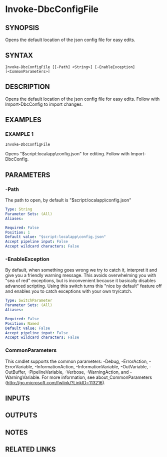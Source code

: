 # Invoke-DbcConfigFile

## SYNOPSIS
Opens the default location of the json config file for easy edits.

## SYNTAX

```
Invoke-DbcConfigFile [[-Path] <String>] [-EnableException] [<CommonParameters>]
```

## DESCRIPTION
Opens the default location of the json config file for easy edits.
Follow with Import-DbcConfig to import changes.

## EXAMPLES

### EXAMPLE 1
```
Invoke-DbcConfigFile
```

Opens "$script:localapp\config.json" for editing.
Follow with Import-DbcConfig.

## PARAMETERS

### -Path
The path to open, by default is "$script:localapp\config.json"

```yaml
Type: String
Parameter Sets: (All)
Aliases:

Required: False
Position: 1
Default value: "$script:localapp\config.json"
Accept pipeline input: False
Accept wildcard characters: False
```

### -EnableException
By default, when something goes wrong we try to catch it, interpret it and give you a friendly warning message.
This avoids overwhelming you with "sea of red" exceptions, but is inconvenient because it basically disables advanced scripting.
Using this switch turns this "nice by default" feature off and enables you to catch exceptions with your own try/catch.

```yaml
Type: SwitchParameter
Parameter Sets: (All)
Aliases:

Required: False
Position: Named
Default value: False
Accept pipeline input: False
Accept wildcard characters: False
```

### CommonParameters
This cmdlet supports the common parameters: -Debug, -ErrorAction, -ErrorVariable, -InformationAction, -InformationVariable, -OutVariable, -OutBuffer, -PipelineVariable, -Verbose, -WarningAction, and -WarningVariable.
For more information, see about_CommonParameters (http://go.microsoft.com/fwlink/?LinkID=113216).

## INPUTS

## OUTPUTS

## NOTES

## RELATED LINKS
